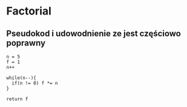 # Factorial
## Pseudokod i udowodnienie ze jest częściowo poprawny
```
n = 5
f = 1
n++

while(n--){
  if(n != 0) f *= n
}

return f
```
